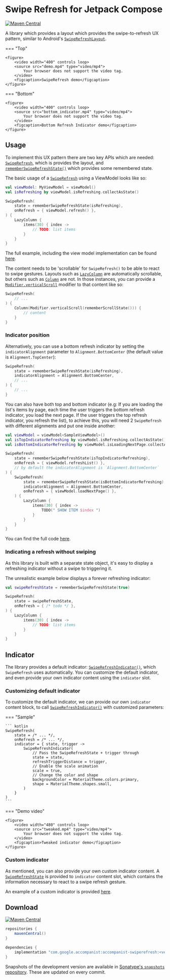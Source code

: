 # Swipe Refresh for Jetpack Compose

[![Maven Central](https://img.shields.io/maven-central/v/com.google.accompanist/accompanist-swiperefresh)](https://search.maven.org/search?q=g:com.google.accompanist)

A library which provides a layout which provides the swipe-to-refresh UX pattern, similar to Android's [`SwipeRefreshLayout`](https://developer.android.com/training/swipe/add-swipe-interface).

=== "Top"

    <figure>
        <video width="400" controls loop>
        <source src="demo.mp4" type="video/mp4">
            Your browser does not support the video tag.
        </video>
        <figcaption>SwipeRefresh demo</figcaption>
    </figure>

=== "Bottom"

    <figure>
        <video width="400" controls loop>
        <source src="bottom_indicator.mp4" type="video/mp4">
            Your browser does not support the video tag.
        </video>
        <figcaption>Bottom Refresh Indicator demo</figcaption>
    </figure>
    

## Usage 

To implement this UX pattern there are two key APIs which are needed: [`SwipeRefresh`][api_swiperefresh], which is provides the layout, and [`rememberSwipeRefreshState()`][api_rememberstate] which provides some remembered state.

The basic usage of a [`SwipeRefresh`][api_swiperefresh] using a ViewModel looks like so:

``` kotlin
val viewModel: MyViewModel = viewModel()
val isRefreshing by viewModel.isRefreshing.collectAsState()

SwipeRefresh(
    state = rememberSwipeRefreshState(isRefreshing),
    onRefresh = { viewModel.refresh() },
) {
    LazyColumn {
        items(30) { index ->
            // TODO: list items
        }
    }
}
```

The full example, including the view model implementation can be found [here](https://github.com/google/accompanist/blob/main/sample/src/main/java/com/google/accompanist/sample/swiperefresh/docsamples/SimpleSample.kt).

The content needs to be 'scrollable' for `SwipeRefresh()` to be able to react to swipe gestures. Layouts such as [`LazyColumn`][lazycolumn] are automatically scrollable, but others such as [`Column`][column] are not. In those instances, you can provide a [`Modifier.verticalScroll`][verticalscroll] modifier to that content like so:

``` kotlin
SwipeRefresh(
    // ...
) {
    Column(Modifier.verticalScroll(rememberScrollState())) {
        // content
    }
}
```

### Indicator position

Alternatively, you can use a bottom refresh indicator by setting the `indicatorAlignment` parameter to `Alignment.BottomCenter` (the default value is `Alignment.TopCenter`):
``` kotlin
SwipeRefresh(
    state = rememberSwipeRefreshState(isRefreshing),
    indicatorAlignment = Alignment.BottomCenter,
    // ...
) {
    // ...
}
```

You can also have both top and bottom indicator (e.g: If you are loading the list's items by page, each time the user triggers the bottom refresh indicator, you load the next page. If the user triggers the top refresh indicator, you refresh the list), to achieve this, you will need 2 `SwipeRefresh` with different alignments and put one inside another:

``` kotlin
val viewModel = viewModel<SampleViewModel>()
val isTopIndicatorRefreshing by viewModel.isRefreshing.collectAsState()
val isBottomIndicatorRefreshing by viewModel.isLoadingNextPage.collectAsState()

SwipeRefresh(
    state = rememberSwipeRefreshState(isTopIndicatorRefreshing),
    onRefresh = { viewModel.refreshList() },
    // by default the indicatorAlignment is `Alignment.BottomCenter`
) {
    SwipeRefresh(
        state = rememberSwipeRefreshState(isBottomIndicatorRefreshing),
        indicatorAlignment = Alignment.BottomCenter,
        onRefresh = { viewModel.loadNextPage() },
    ) {
        LazyColumn {
            items(30) { index ->
                TODO(" SHOW ITEM $index ")
            }
        }
    }
}
```

You can find the full code [here](https://github.com/google/accompanist/blob/main/sample/src/main/java/com/google/accompanist/sample/swiperefresh/docsamples/BidirectionalSwipeRefreshSample.kt).

### Indicating a refresh without swiping

As this library is built with a separate state object, it's easy to display a refreshing indicator without a swipe to triggering it.

The unrealistic example below displays a forever refreshing indicator:

``` kotlin
val swipeRefreshState = rememberSwipeRefreshState(true)

SwipeRefresh(
    state = swipeRefreshState,
    onRefresh = { /* todo */ },
) {
    LazyColumn {
        items(30) { index ->
            // TODO: list items
        }
    }
}
```

## Indicator

The library provides a default indicator: [`SwipeRefreshIndicator()`][api_swiperefreshindicator], which `SwipeRefresh` uses automatically. You can customize the default indicator, and even provide your own indicator content using the `indicator` slot.

### Customizing default indicator

To customize the default indicator, we can provide our own `indicator` content block, to call [`SwipeRefreshIndicator()`][api_swiperefreshindicator] with customized parameters:

=== "Sample"

    ``` kotlin
    SwipeRefresh(
        state = /* ... */,
        onRefresh = /* ... */,
        indicator = { state, trigger ->
            SwipeRefreshIndicator(
                // Pass the SwipeRefreshState + trigger through
                state = state,
                refreshTriggerDistance = trigger,
                // Enable the scale animation
                scale = true,
                // Change the color and shape
                backgroundColor = MaterialTheme.colors.primary,
                shape = MaterialTheme.shapes.small,
            )
        }
    )
    ```

=== "Demo video"

    <figure>
        <video width="480" controls loop>
        <source src="tweaked.mp4" type="video/mp4">
            Your browser does not support the video tag.
        </video>
        <figcaption>Tweaked indicator demo</figcaption>
    </figure>

### Custom indicator

As mentioned, you can also provide your own custom indicator content. A [`SwipeRefreshState`][api_swiperefreshstate] is provided to `indicator` content slot, which contains the information necessary to react to a swipe refresh gesture.

An example of a custom indicator is provided [here][sample_customindictor].

## Download

[![Maven Central](https://img.shields.io/maven-central/v/com.google.accompanist/accompanist-swiperefresh)](https://search.maven.org/search?q=g:com.google.accompanist)

```groovy
repositories {
    mavenCentral()
}

dependencies {
    implementation "com.google.accompanist:accompanist-swiperefresh:<version>"
}
```

Snapshots of the development version are available in [Sonatype's `snapshots` repository][snap]. These are updated on every commit.

  [compose]: https://developer.android.com/jetpack/compose
  [snap]: https://oss.sonatype.org/content/repositories/snapshots/com/google/accompanist/accompanist-swiperefresh/
  [api_swiperefreshstate]: ../api/swiperefresh/swiperefresh/com.google.accompanist.swiperefresh/-swipe-refresh-state/
  [api_swiperefreshindicator]: ../api/swiperefresh/swiperefresh/com.google.accompanist.swiperefresh/-swipe-refresh-indicator.html
  [api_swiperefresh]: ../api/swiperefresh/swiperefresh/com.google.accompanist.swiperefresh/-swipe-refresh.html
  [api_rememberstate]: ../api/swiperefresh/swiperefresh/com.google.accompanist.swiperefresh/remember-swipe-refresh-state.html
  [sample_customindictor]: https://github.com/google/accompanist/blob/main/sample/src/main/java/com/google/accompanist/sample/swiperefresh/SwipeRefreshCustomIndicatorSample.kt
  [lazycolumn]: https://developer.android.com/reference/kotlin/androidx/compose/foundation/lazy/package-summary#LazyColumn(androidx.compose.ui.Modifier,androidx.compose.foundation.lazy.LazyListState,androidx.compose.foundation.layout.PaddingValues,kotlin.Boolean,androidx.compose.foundation.layout.Arrangement.Vertical,androidx.compose.ui.Alignment.Horizontal,androidx.compose.foundation.gestures.FlingBehavior,kotlin.Function1)
  [column]: https://developer.android.com/reference/kotlin/androidx/compose/foundation/layout/package-summary#Column(androidx.compose.ui.Modifier,androidx.compose.foundation.layout.Arrangement.Vertical,androidx.compose.ui.Alignment.Horizontal,kotlin.Function1)
  [verticalscroll]: https://developer.android.com/jetpack/compose/gestures#scroll-modifiers